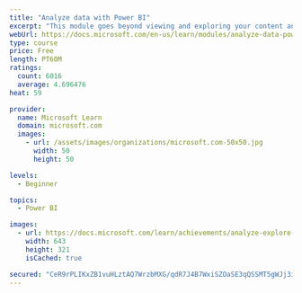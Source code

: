 ```yaml
---
title: "Analyze data with Power BI"
excerpt: "This module goes beyond viewing and exploring your content and explains how to interact with it by working with reports and dashboards to uncover and share new business insights."
webUrl: https://docs.microsoft.com/en-us/learn/modules/analyze-data-power-bi/
type: course
price: Free
length: PT60M
ratings:
  count: 6016
  average: 4.696476
heat: 59

provider:
  name: Microsoft Learn
  domain: microsoft.com
  images:
    - url: /assets/images/organizations/microsoft.com-50x50.jpg
      width: 50
      height: 50

levels:
  - Beginner

topics:
  - Power BI

images:
  - url: https://docs.microsoft.com/learn/achievements/analyze-explore-data-power-bi-social.png
    width: 643
    height: 321
    isCached: true

secured: "CeR9rPLIKxZB1vuHLztAQ7WrzbMXG/qdR7J4B7WxiSZOaSE3qQSSMT5gWJj3imjPrlwMS3av8IWLGlBtzifLp/z14XgvkkaN3wIs4e4VKNjjTxv5lUUD2zcN4mHNV5KxTyNfNgjeQepUevhS758Mi+R0XbCDGk6EvRX3H3ceHnl4X7r6FxTFJA6SkvMUZpd3SI3SUmaymt5mw33kkmz6VVOjXYSyHtAPrVT/mEKNvW7l6W1fMjBzItcIg0j+KnadfmALfVzn+rksTVnb1YINNv1fwlfyPbZrIqUej58RixbiidNCNrHVLw2PJTxLeNDvAZ9Nm8LKANfggnPWRny1z8LULNhUoTZSztqSdDS4w/QJ/SXN58WuPgwXq8lmctPdORbDCnd0YouBBtH713InbaRdJp+nlBKgFl0EuQLb+Ko=;j/WelcoAGqYGP6VkXCCz7w=="
---
```


